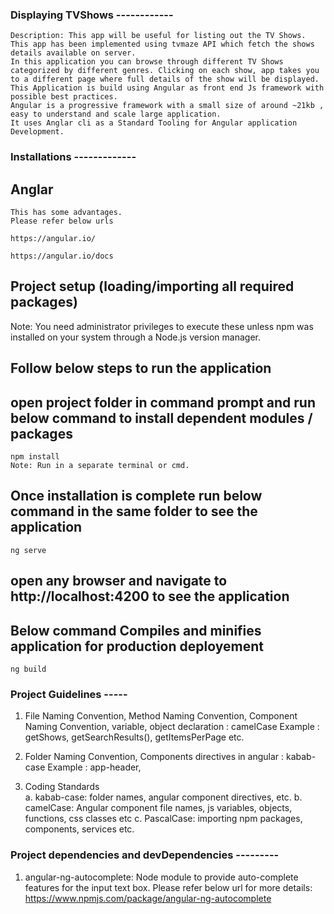 ### Displaying TVShows ------------
```
Description: This app will be useful for listing out the TV Shows.
This app has been implemented using tvmaze API which fetch the shows details available on server.
In this application you can browse through different TV Shows categorized by different genres. Clicking on each show, app takes you to a different page where full details of the show will be displayed. 
This Application is build using Angular as front end Js framework with possible best practices.
Angular is a progressive framework with a small size of around ~21kb , easy to understand and scale large application.
It uses Anglar cli as a Standard Tooling for Angular application Development.
```

### Installations -------------
## Anglar
```
This has some advantages.
Please refer below urls

https://angular.io/

https://angular.io/docs

```
## Project setup (loading/importing all required packages)
Note: You need administrator privileges to execute these unless npm was installed on your system through a Node.js version manager.

## Follow below steps to run the application

## open project folder in command prompt and run below command to install dependent modules / packages
```
npm install
Note: Run in a separate terminal or cmd.
```
## Once installation is complete run below command in the same folder to see the application
```
ng serve
```
## open any browser and navigate to http://localhost:4200 to see the application


## Below command Compiles and minifies application for production deployement
```
ng build
```

### Project Guidelines -----

1) File Naming Convention, 
   Method Naming Convention, 
   Component Naming Convention,
   variable, object declaration : camelCase
   Example : getShows, getSearchResults(), getItemsPerPage etc. 

2) Folder Naming Convention, Components directives in angular : kabab-case
   Example : app-header, <app-header />

3) Coding Standards  
   a. kabab-case:
      folder names, angular component directives, etc.
   b. camelCase:
      Angular component file names, js variables, objects, functions, css classes etc
   c. PascalCase:
      importing npm packages, components, services etc. 

### Project dependencies and devDependencies ---------
1. angular-ng-autocomplete:
   Node module to provide auto-complete features for the input text box.
   Please refer below url for more details:
   https://www.npmjs.com/package/angular-ng-autocomplete  
